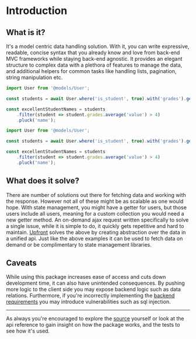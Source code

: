 # Introduction

## What is it?
It's a model centric data handling solution. With it, you can write expressive, readable, concise syntax that you already know and love from back-end MVC frameworks while staying back-end agnostic. It provides an elegant structure to complex data with a plethora of features to manage the data, and additional helpers for common tasks like handling lists, pagination, string manipulation etc.

```ts
import User from '@models/User';

const students = await User.where('is_student', true).with('grades').get();

const excellentStudentNames = students
    .filter(student => student.grades.average('value') > 4)
    .pluck('name');
```

```ts
import User from '@models/User';

const students = await User.where('is_student', true).with('grades').get();

const excellentStudentNames = students
    .filter(student => student.grades.average('value') > 4)
    .pluck('name');
```

## What does it solve?
There are number of solutions out there for fetching data and working with the response. However not all of these might be as scalable as one would hope. With state management, you might have a getter for users, but those users include all users, meaning for a custom collection you would need a new getter method. An on-demand ajax request written specifically to solve a single issue, while it is simple to do, it quickly gets repetitive and hard to maintain. [Upfront](./installation.md) solves the above by creating abstraction over the data in a unified api. Just like the above examples it can be used to fetch data on demand or be complimentary to state management libraries.

## Caveats
While using this package increases ease of access and cuts down development time, it can also have unintended consequences. By pushing more logic to the client side you may expose backend logic such as data relations. Furthermore, if you're incorrectly implementing the [backend requirements](./installation.md#backend-requirements) you may introduce vulnerabilities such as sql injection.

---

As always you're encouraged to explore the [source](https://github.com/upfrontjs/framework) yourself or look at the api reference to gain insight on how the package works, and the tests to see how it's used.

